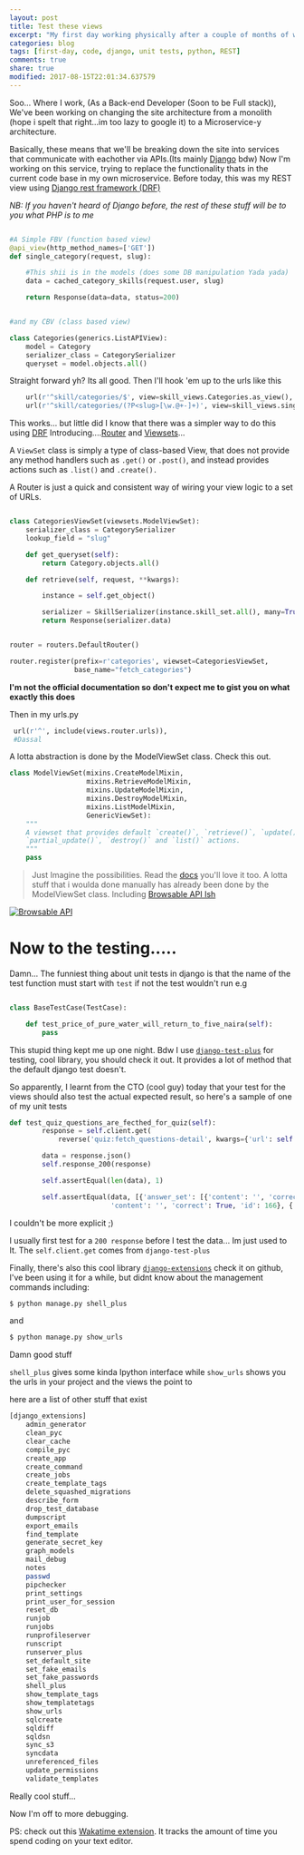 ```yaml
---
layout: post
title: Test these views
excerpt: "My first day working physically after a couple of months of working remotely. Here's what I learnt"
categories: blog
tags: [first-day, code, django, unit tests, python, REST]
comments: true
share: true
modified: 2017-08-15T22:01:34.637579
---
```


Soo...
Where I work, (As a Back-end Developer (Soon to be Full stack)), We've been working on changing the site architecture from 
a monolith (hope i spelt that right...im too lazy to google it) to a Microservice-y architecture.

Basically, these means that we'll be breaking down the site into services that communicate with eachother via APIs.(Its mainly [Django](http://djangoproject.com) bdw)
Now I'm working on this service, trying to replace the functionality thats in the current code base in my own microservice.
Before today, this was my REST view using [Django rest framework (DRF)](http://djangorestframework)

*NB: If you haven't heard of Django before, the rest of these stuff will be to you what PHP is to me*

```python

#A Simple FBV (function based view)
@api_view(http_method_names=['GET'])
def single_category(request, slug):

    #This shii is in the models (does some DB manipulation Yada yada)
    data = cached_category_skills(request.user, slug)

    return Response(data=data, status=200)


#and my CBV (class based view)

class Categories(generics.ListAPIView):
    model = Category
    serializer_class = CategorySerializer
    queryset = model.objects.all()
```

Straight forward yh? Its all good. Then I'll hook 'em up to the urls like this

```python
    url(r'^skill/categories/$', view=skill_views.Categories.as_view(), name="categories"),
    url(r'^skill/categories/(?P<slug>[\w.@+-]+)', view=skill_views.single_category, name="category"),
```

This works... but little did I know that there was a simpler way to do this using [DRF](http://djangorestframework)
Introducing....[Router](http://www.django-rest-framework.org/api-guide/routers/) and [Viewsets](http://www.django-rest-framework.org/api-guide/viewsets/)...

A `ViewSet` class is simply a type of class-based View, that does not provide any method handlers such as `.get()` or `.post()`, and instead provides actions such as `.list()` and `.create().`

A Router is just a quick and consistent way of wiring your view logic to a set of URLs.

```python

class CategoriesViewSet(viewsets.ModelViewSet):
    serializer_class = CategorySerializer
    lookup_field = "slug"

    def get_queryset(self):
        return Category.objects.all()

    def retrieve(self, request, **kwargs):

        instance = self.get_object()

        serializer = SkillSerializer(instance.skill_set.all(), many=True)
        return Response(serializer.data)


router = routers.DefaultRouter()

router.register(prefix=r'categories', viewset=CategoriesViewSet,
                base_name="fetch_categories")

```
**I'm not the official documentation so don't expect me to gist you on what exactly this does**

Then in my urls.py 
```python
 url(r'^', include(views.router.urls)),
 #Dassal
```
A lotta abstraction is done by the ModelViewSet class. Check this out.

```python
class ModelViewSet(mixins.CreateModelMixin,
                   mixins.RetrieveModelMixin,
                   mixins.UpdateModelMixin,
                   mixins.DestroyModelMixin,
                   mixins.ListModelMixin,
                   GenericViewSet):
    """
    A viewset that provides default `create()`, `retrieve()`, `update()`,
    `partial_update()`, `destroy()` and `list()` actions.
    """
    pass

```

> Just Imagine the possibilities. Read the [docs](http://www.django-rest-framework.org/api-guide/viewsets/) you'll love it too.
A lotta stuff that i woulda done manually has already been done by the ModelViewSet class. Including [Browsable API Ish](http://www.django-rest-framework.org/topics/browsable-api/)

[![Browsable API]({{site.url}}/images/browsableapi.png)]({{site.url}}/images/browsableapi.png "Browsable API")


# Now to the testing.....
Damn... The funniest thing about unit tests in django is that the name of the test function must start with `test`
if not the test wouldn't run e.g 

```python

class BaseTestCase(TestCase):

    def test_price_of_pure_water_will_return_to_five_naira(self):
        pass

```

This stupid thing kept me up one night. Bdw I use [`django-test-plus`](https://github.com/revsys/django-test-plus) for testing, cool library, you should check it out.
It provides a lot of method that the default django test doesn't.

So apparently, I learnt from the CTO (cool guy) today that your test for the views should also test the actual expected result, so here's a sample of one
of my unit tests

```python
def test_quiz_questions_are_fecthed_for_quiz(self):
        response = self.client.get(
            reverse('quiz:fetch_questions-detail', kwargs={'url': self.skill1.quiz.url}))

        data = response.json()
        self.response_200(response)

        self.assertEqual(len(data), 1)

        self.assertEqual(data, [{'answer_set': [{'content': '', 'correct': False, 'id': 168}, {'content': '', 'correct': False, 'id': 167}, {
                         'content': '', 'correct': True, 'id': 166}, {'content': '', 'correct': False, 'id': 165}], 'content': 'whats my name?', 'id': 0}])

``` 

I couldn't be more explicit ;)

I usually first test for a `200 response` before I test the data... Im just used to It. 
The `self.client.get` comes from `django-test-plus`

Finally, there's also this cool library [`django-extensions`](https://github.com/django-extensions/django-extensions) check it on github, I've been using it for a while, but didnt know about the management commands including:

```bash
$ python manage.py shell_plus
```

and 


```bash
$ python manage.py show_urls
```

Damn good stuff

`shell_plus` gives some kinda Ipython interface while `show_urls` shows you the urls in your project and the views the point to

here are a list of other stuff that exist

```bash
[django_extensions]
    admin_generator
    clean_pyc
    clear_cache
    compile_pyc
    create_app
    create_command
    create_jobs
    create_template_tags
    delete_squashed_migrations
    describe_form
    drop_test_database
    dumpscript
    export_emails
    find_template
    generate_secret_key
    graph_models
    mail_debug
    notes
    passwd
    pipchecker
    print_settings
    print_user_for_session
    reset_db
    runjob
    runjobs
    runprofileserver
    runscript
    runserver_plus
    set_default_site
    set_fake_emails
    set_fake_passwords
    shell_plus
    show_template_tags
    show_templatetags
    show_urls
    sqlcreate
    sqldiff
    sqldsn
    sync_s3
    syncdata
    unreferenced_files
    update_permissions
    validate_templates
```


Really cool stuff...

Now I'm off to more debugging.

PS: check out this [Wakatime extension](https://wakatime.com/). It tracks the amount of time you spend coding on your text editor.